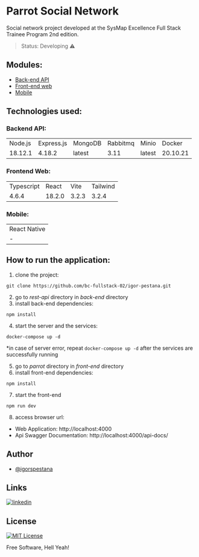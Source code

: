 # Parrot Social Network
Social network project developed at the SysMap Excellence Full Stack Trainee Program 2nd edition.

> Status: Developing ⚠️ 

## Modules:

+ [Back-end API](https://github.com/bc-fullstack-02/igor-pestana/tree/main/back-end/rest-api)
+ [Front-end web](https://github.com/bc-fullstack-02/igor-pestana/tree/main/front-end/parrot)
+ [Mobile](https://github.com/bc-fullstack-02/igor-pestana/tree/main/mobile)

## Technologies used:
### Backend API:

<table>
  <tr>
    <td>Node.js</td>
    <td>Express.js</td>
    <td>MongoDB</td>
    <td>Rabbitmq</td>
    <td>Minio</td>
    <td>Docker</td>
  </tr>
  <tr>
    <td>18.12.1</td>
    <td>4.18.2</td>
    <td>latest</td>
    <td>3.11</td>
    <td>latest</td>
    <td>20.10.21</td>
  </tr>
</table>

### Frontend Web:

<table>
  <tr>
    <td>Typescript</td>
    <td>React</td>
    <td>Vite</td>
    <td>Tailwind</td>
  </tr>
  <tr>
    <td>4.6.4</td>
    <td>18.2.0</td>
    <td>3.2.3</td>
    <td>3.2.4</td>
  </tr>
</table>

### Mobile:

<table>
  <tr>
    <td>React Native</td>
  </tr>
  <tr>
    <td> - </td>
  </tr>
</table>

## How to run the application:

1) clone the project: 
```
git clone https://github.com/bc-fullstack-02/igor-pestana.git
```
2) go to *rest-api* directory in *back-end* directory
3) install back-end dependencies:
```
npm install
```
4) start the server and the services:
```
docker-compose up -d
```
*in case of server error, repeat `docker-compose up -d` after the services are successfully running

5) go to *parrot* directory in *front-end* directory
6) install front-end dependencies:
```
npm install
```
7) start the front-end
```
npm run dev
```
8) access browser url: 
- Web Application: http://localhost:4000
- Api Swagger Documentation: http://localhost:4000/api-docs/

## Author

- [@igorspestana](https://github.com/igorspestana)


## Links
[![linkedin](https://img.shields.io/badge/linkedin-0A66C2?style=for-the-badge&logo=linkedin&logoColor=white)](https://www.linkedin.com/in/igorspestana/)


## License

[![MIT License](https://img.shields.io/badge/License-MIT-green.svg)](https://choosealicense.com/licenses/mit/)

Free Software, Hell Yeah!